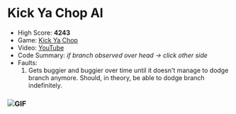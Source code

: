 # Kick Ya Chop AI
* High Score: **4243**
* Game: [Kick Ya Chop](https://www.addictinggames.com/clicker/kick-ya-chop)
* Video: [YouTube](https://youtu.be/8hsjaKSZLWE)
* Code Summary: *if branch observed over head &rarr; click other side*
* Faults:
  1. Gets buggier and buggier over time until it doesn't manage to dodge branch anymore. Should, in theory, be able to dodge branch indefinitely.
### ![GIF](https://media.giphy.com/media/7njqMNZjadiPkD0pPM/giphy.gif)
